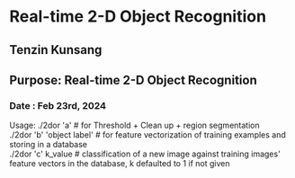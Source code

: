 # Real-time 2-D Object Recognition
## Tenzin Kunsang 
## Purpose: Real-time 2-D Object Recognition
### Date : Feb 23rd, 2024

Usage:
./2dor 'a' # for Threshold + Clean up + region segmentation <br>
./2dor 'b' 'object label' # for feature vectorization of training examples and storing in a database <br>
./2dor 'c' k_value # classification of a new image against training images' feature vectors in the database, k defaulted to 1 if not given
